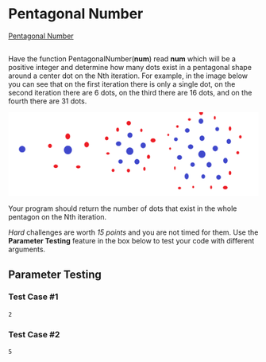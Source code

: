 # Pentagonal Number

[Pentagonal Number](https://www.coderbyte.com/language/Pentagonal%20Number)



## 

 Have the function PentagonalNumber(**num**) read **num**    which will be a positive integer and determine how many dots exist in a  pentagonal shape around a center dot on the Nth iteration. For example,  in the image below you can see that on the first iteration there is only  a single dot, on the second iteration there are 6 dots, on the third  there are 16 dots, and on the fourth there are 31 dots.

  ![img](img.png)  

  Your program should return the number of dots that exist in the whole pentagon on the Nth iteration.

  *Hard* challenges are worth *15 points* and you are not timed for them. Use the **Parameter Testing** feature in the box below to test your code with different arguments.



## Parameter Testing

### Test Case #1

```
2
```

### Test Case #2

```
5
```
